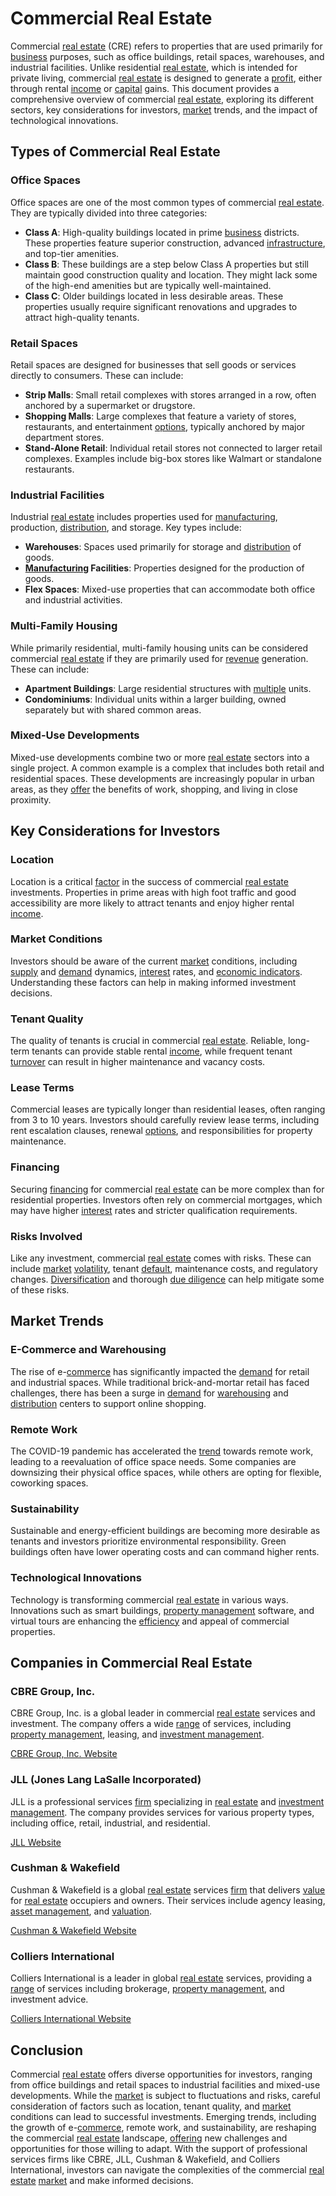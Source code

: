 # Commercial Real Estate

Commercial [real estate](../r/real_estate.md) (CRE) refers to properties that are used primarily for [business](../b/business.md) purposes, such as office buildings, retail spaces, warehouses, and industrial facilities. Unlike residential [real estate](../r/real_estate.md), which is intended for private living, commercial [real estate](../r/real_estate.md) is designed to generate a [profit](../p/profit.md), either through rental [income](../i/income.md) or [capital](../c/capital.md) gains. This document provides a comprehensive overview of commercial [real estate](../r/real_estate.md), exploring its different sectors, key considerations for investors, [market](../m/market.md) trends, and the impact of technological innovations.

## Types of Commercial Real Estate

### Office Spaces

Office spaces are one of the most common types of commercial [real estate](../r/real_estate.md). They are typically divided into three categories:

- **Class A**: High-quality buildings located in prime [business](../b/business.md) districts. These properties feature superior construction, advanced [infrastructure](../i/infrastructure.md), and top-tier amenities.
- **Class B**: These buildings are a step below Class A properties but still maintain good construction quality and location. They might lack some of the high-end amenities but are typically well-maintained.
- **Class C**: Older buildings located in less desirable areas. These properties usually require significant renovations and upgrades to attract high-quality tenants.

### Retail Spaces

Retail spaces are designed for businesses that sell goods or services directly to consumers. These can include:

- **Strip Malls**: Small retail complexes with stores arranged in a row, often anchored by a supermarket or drugstore.
- **Shopping Malls**: Large complexes that feature a variety of stores, restaurants, and entertainment [options](../o/options.md), typically anchored by major department stores.
- **Stand-Alone Retail**: Individual retail stores not connected to larger retail complexes. Examples include big-box stores like Walmart or standalone restaurants.

### Industrial Facilities

Industrial [real estate](../r/real_estate.md) includes properties used for [manufacturing](../m/manufacturing.md), production, [distribution](../d/distribution.md), and storage. Key types include:

- **Warehouses**: Spaces used primarily for storage and [distribution](../d/distribution.md) of goods.
- **[Manufacturing](../m/manufacturing.md) Facilities**: Properties designed for the production of goods.
- **Flex Spaces**: Mixed-use properties that can accommodate both office and industrial activities.

### Multi-Family Housing

While primarily residential, multi-family housing units can be considered commercial [real estate](../r/real_estate.md) if they are primarily used for [revenue](../r/revenue.md) generation. These can include:

- **Apartment Buildings**: Large residential structures with [multiple](../m/multiple.md) units.
- **Condominiums**: Individual units within a larger building, owned separately but with shared common areas.

### Mixed-Use Developments

Mixed-use developments combine two or more [real estate](../r/real_estate.md) sectors into a single project. A common example is a complex that includes both retail and residential spaces. These developments are increasingly popular in urban areas, as they [offer](../o/offer.md) the benefits of work, shopping, and living in close proximity.

## Key Considerations for Investors

### Location

Location is a critical [factor](../f/factor.md) in the success of commercial [real estate](../r/real_estate.md) investments. Properties in prime areas with high foot traffic and good accessibility are more likely to attract tenants and enjoy higher rental [income](../i/income.md).

### Market Conditions

Investors should be aware of the current [market](../m/market.md) conditions, including [supply](../s/supply.md) and [demand](../d/demand.md) dynamics, [interest](../i/interest.md) rates, and [economic indicators](../e/economic_indicators.md). Understanding these factors can help in making informed investment decisions.

### Tenant Quality

The quality of tenants is crucial in commercial [real estate](../r/real_estate.md). Reliable, long-term tenants can provide stable rental [income](../i/income.md), while frequent tenant [turnover](../t/turnover.md) can result in higher maintenance and vacancy costs.

### Lease Terms

Commercial leases are typically longer than residential leases, often ranging from 3 to 10 years. Investors should carefully review lease terms, including rent escalation clauses, renewal [options](../o/options.md), and responsibilities for property maintenance.

### Financing

Securing [financing](../f/financing.md) for commercial [real estate](../r/real_estate.md) can be more complex than for residential properties. Investors often rely on commercial mortgages, which may have higher [interest](../i/interest.md) rates and stricter qualification requirements.

### Risks Involved

Like any investment, commercial [real estate](../r/real_estate.md) comes with risks. These can include [market](../m/market.md) [volatility](../v/volatility.md), tenant [default](../d/default.md), maintenance costs, and regulatory changes. [Diversification](../d/diversification.md) and thorough [due diligence](../d/due_diligence.md) can help mitigate some of these risks.

## Market Trends

### E-Commerce and Warehousing

The rise of e-[commerce](../c/commerce.md) has significantly impacted the [demand](../d/demand.md) for retail and industrial spaces. While traditional brick-and-mortar retail has faced challenges, there has been a surge in [demand](../d/demand.md) for [warehousing](../w/warehousing.md) and [distribution](../d/distribution.md) centers to support online shopping.

### Remote Work

The COVID-19 pandemic has accelerated the [trend](../t/trend.md) towards remote work, leading to a reevaluation of office space needs. Some companies are downsizing their physical office spaces, while others are opting for flexible, coworking spaces.

### Sustainability

Sustainable and energy-efficient buildings are becoming more desirable as tenants and investors prioritize environmental responsibility. Green buildings often have lower operating costs and can command higher rents.

### Technological Innovations

Technology is transforming commercial [real estate](../r/real_estate.md) in various ways. Innovations such as smart buildings, [property management](../p/property_management.md) software, and virtual tours are enhancing the [efficiency](../e/efficiency.md) and appeal of commercial properties.

## Companies in Commercial Real Estate

### CBRE Group, Inc.

CBRE Group, Inc. is a global leader in commercial [real estate](../r/real_estate.md) services and investment. The company offers a wide [range](../r/range.md) of services, including [property management](../p/property_management.md), leasing, and [investment management](../i/investment_management.md).

[CBRE Group, Inc. Website](https://www.cbre.com/)

### JLL (Jones Lang LaSalle Incorporated)

JLL is a professional services [firm](../f/firm.md) specializing in [real estate](../r/real_estate.md) and [investment management](../i/investment_management.md). The company provides services for various property types, including office, retail, industrial, and residential.

[JLL Website](https://www.us.jll.com/)

### Cushman & Wakefield

Cushman & Wakefield is a global [real estate](../r/real_estate.md) services [firm](../f/firm.md) that delivers [value](../v/value.md) for [real estate](../r/real_estate.md) occupiers and owners. Their services include agency leasing, [asset management](../a/asset_management.md), and [valuation](../v/valuation.md).

[Cushman & Wakefield Website](https://www.cushmanwakefield.com/)

### Colliers International

Colliers International is a leader in global [real estate](../r/real_estate.md) services, providing a [range](../r/range.md) of services including brokerage, [property management](../p/property_management.md), and investment advice.

[Colliers International Website](https://www.colliers.com/)

## Conclusion

Commercial [real estate](../r/real_estate.md) offers diverse opportunities for investors, ranging from office buildings and retail spaces to industrial facilities and mixed-use developments. While the [market](../m/market.md) is subject to fluctuations and risks, careful consideration of factors such as location, tenant quality, and [market](../m/market.md) conditions can lead to successful investments. Emerging trends, including the growth of e-[commerce](../c/commerce.md), remote work, and sustainability, are reshaping the commercial [real estate](../r/real_estate.md) landscape, [offering](../o/offering.md) new challenges and opportunities for those willing to adapt. With the support of professional services firms like CBRE, JLL, Cushman & Wakefield, and Colliers International, investors can navigate the complexities of the commercial [real estate](../r/real_estate.md) [market](../m/market.md) and make informed decisions.